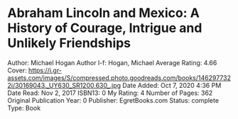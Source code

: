 # Abraham Lincoln and Mexico: A History of Courage, Intrigue and Unlikely Friendships

Author: Michael Hogan
Author l-f: Hogan, Michael
Average Rating: 4.66
Cover: https://i.gr-assets.com/images/S/compressed.photo.goodreads.com/books/1462977322i/30169043._UY630_SR1200,630_.jpg
Date Added: Oct 7, 2020 4:36 PM
Date Read: Nov 2, 2017
ISBN13: 0
My Rating: 4
Number of Pages: 362
Original Publication Year: 0
Publisher: EgretBooks.com
Status: complete
Type: Book
